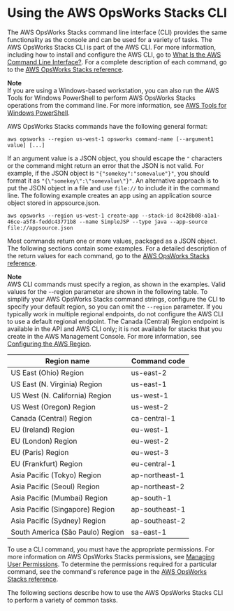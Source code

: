 # Using the AWS OpsWorks Stacks CLI<a name="cli-examples"></a>

The AWS OpsWorks Stacks command line interface \(CLI\) provides the same functionality as the console and can be used for a variety of tasks\. The AWS OpsWorks Stacks CLI is part of the AWS CLI\. For more information, including how to install and configure the AWS CLI, go to [What Is the AWS Command Line Interface?](http://docs.aws.amazon.com/cli/latest/userguide/cli-chap-welcome.html)\. For a complete description of each command, go to the [AWS OpsWorks Stacks reference](http://docs.aws.amazon.com/cli/latest/reference/opsworks/index.html)\. 

**Note**  
If you are using a Windows\-based workstation, you can also run the AWS Tools for Windows PowerShell to perform AWS OpsWorks Stacks operations from the command line\. For more information, see [AWS Tools for Windows PowerShell](http://aws.amazon.com/documentation/powershell/)\. 

AWS OpsWorks Stacks commands have the following general format:

```
aws opsworks --region us-west-1 opsworks command-name [--argument1 value] [...]
```

If an argument value is a JSON object, you should escape the `"` characters or the command might return an error that the JSON is not valid\. For example, if the JSON object is `"{"somekey":"somevalue"}"`, you should format it as `"{\"somekey\":\"somevalue\"}"`\. An alternative approach is to put the JSON object in a file and use `file://` to include it in the command line\. The following example creates an app using an application source object stored in appsource\.json\.

```
aws opsworks --region us-west-1 create-app --stack-id 8c428b08-a1a1-46ce-a5f8-feddc43771b8 --name SimpleJSP --type java --app-source file://appsource.json 
```

Most commands return one or more values, packaged as a JSON object\. The following sections contain some examples\. For a detailed description of the return values for each command, go to the [AWS OpsWorks Stacks reference](http://docs.aws.amazon.com/cli/latest/reference/opsworks/index.html)\.

**Note**  
AWS CLI commands must specify a region, as shown in the examples\. Valid values for the \-\-region parameter are shown in the following table\. To simplify your AWS OpsWorks Stacks command strings, configure the CLI to specify your default region, so you can omit the `--region` parameter\. If you typically work in multiple regional endpoints, do not configure the AWS CLI to use a default regional endpoint\. The Canada \(Central\) Region endpoint is available in the API and AWS CLI only; it is not available for stacks that you create in the AWS Management Console\. For more information, see [Configuring the AWS Region](http://docs.aws.amazon.com/cli/latest/userguide/cli-chap-getting-started.html#cli-installing-specifying-region)\.  


| Region name | Command code | 
| --- | --- | 
| US East \(Ohio\) Region | us\-east\-2 | 
| US East \(N\. Virginia\) Region | us\-east\-1 | 
| US West \(N\. California\) Region | us\-west\-1 | 
| US West \(Oregon\) Region | us\-west\-2 | 
| Canada \(Central\) Region | ca\-central\-1 | 
| EU \(Ireland\) Region | eu\-west\-1 | 
| EU \(London\) Region | eu\-west\-2 | 
| EU \(Paris\) Region | eu\-west\-3 | 
| EU \(Frankfurt\) Region | eu\-central\-1 | 
| Asia Pacific \(Tokyo\) Region | ap\-northeast\-1 | 
| Asia Pacific \(Seoul\) Region | ap\-northeast\-2 | 
| Asia Pacific \(Mumbai\) Region | ap\-south\-1 | 
| Asia Pacific \(Singapore\) Region | ap\-southeast\-1 | 
| Asia Pacific \(Sydney\) Region | ap\-southeast\-2 | 
| South America \(São Paulo\) Region | sa\-east\-1 | 

To use a CLI command, you must have the appropriate permissions\. For more information on AWS OpsWorks Stacks permissions, see [Managing User Permissions](opsworks-security-users.md)\. To determine the permissions required for a particular command, see the command's reference page in the [AWS OpsWorks Stacks reference](http://docs.aws.amazon.com/cli/latest/reference/opsworks/index.html)\.

The following sections describe how to use the AWS OpsWorks Stacks CLI to perform a variety of common tasks\. 